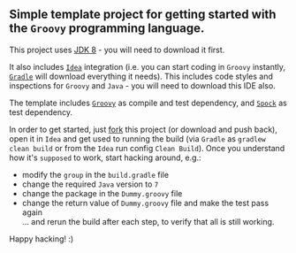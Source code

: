 Simple template project for getting started with the `Groovy` programming language.
---

This project uses [JDK 8](http://www.oracle.com/technetwork/java/javase/downloads/jdk8-downloads-2133151.html) - you will need to download it first.

It also includes [`Idea`](http://download.jetbrains.com/idea/ideaIC-15.0.exe) integration (i.e. you can start coding in `Groovy` instantly, [`Gradle`](http://gradle.org/getting-started-gradle-java) will download everything it needs). This includes code styles and inspections for `Groovy` and `Java` - you will need to download this IDE also.

The template includes [`Groovy`](http://www.groovy-lang.org/documentation.html) as compile and test dependency, and [`Spock`](http://spockframework.github.io/spock/docs) as test dependency.
 
In order to get started, just [fork](https://help.github.com/articles/fork-a-repo) this project (or download and push back), open it in `Idea` and get used to running the build (via `Gradle` as `gradlew clean build` or from the `Idea` run config `Clean Build`).
Once you understand how it's `supposed` to work, start hacking around, e.g.:
* modify the `group` in the `build.gradle` file
* change the required `Java` version to `7`
* change the package in the `Dummy.groovy` file
* change the return value of `Dummy.groovy` file and make the test pass again  
... and rerun the build after each step, to verify that all is still working.
 
 Happy hacking! :)